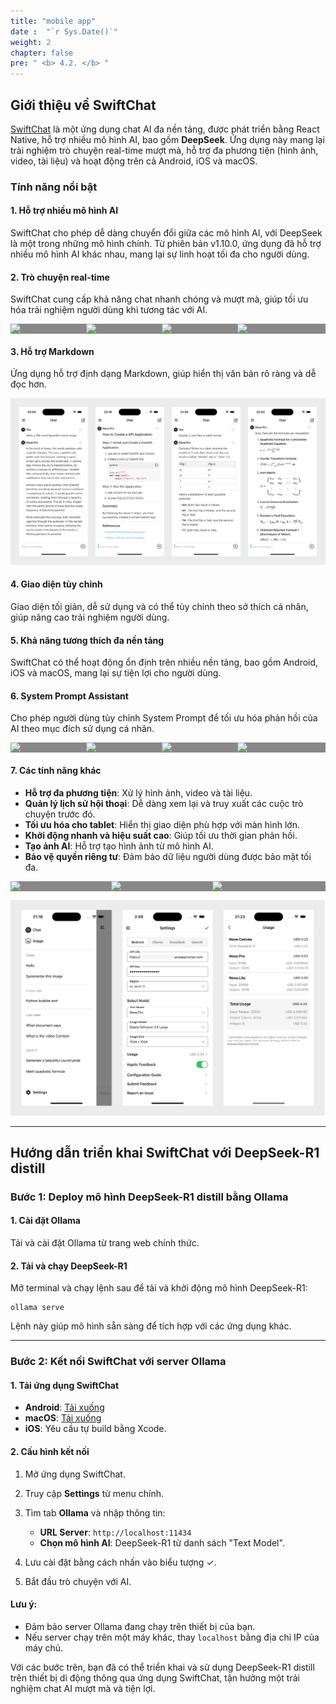 ```yaml
---
title: "mobile app"
date :  "`r Sys.Date()`" 
weight: 2
chapter: false
pre: " <b> 4.2. </b> "
---
```


## Giới thiệu về SwiftChat

[SwiftChat](https://github.com/aws-samples/swift-chat) là một ứng dụng chat AI đa nền tảng, được phát triển bằng React Native, hỗ trợ nhiều mô hình AI, bao gồm **DeepSeek**. Ứng dụng này mang lại trải nghiệm trò chuyện real-time mượt mà, hỗ trợ đa phương tiện (hình ảnh, video, tài liệu) và hoạt động trên cả Android, iOS và macOS.

### Tính năng nổi bật

#### 1. Hỗ trợ nhiều mô hình AI
SwiftChat cho phép dễ dàng chuyển đổi giữa các mô hình AI, với DeepSeek là một trong những mô hình chính. Từ phiên bản v1.10.0, ứng dụng đã hỗ trợ nhiều mô hình AI khác nhau, mang lại sự linh hoạt tối đa cho người dùng.

#### 2. Trò chuyện real-time
SwiftChat cung cấp khả năng chat nhanh chóng và mượt mà, giúp tối ưu hóa trải nghiệm người dùng khi tương tác với AI.

<div style="display: flex; flex-direction: 'row'; background-color: #888888;">
<img src="https://raw.githubusercontent.com/aws-samples/swift-chat/refs/heads/main/assets/avif/text_streaming.avif" width=24%>
<img src="https://raw.githubusercontent.com/aws-samples/swift-chat/refs/heads/main/assets/avif/image_summary.avif" width=24%>
<img src="https://raw.githubusercontent.com/aws-samples/swift-chat/refs/heads/main/assets/avif/doc_summary.avif" width=24%>
<img src="https://raw.githubusercontent.com/aws-samples/swift-chat/refs/heads/main/assets/avif/video_summary.avif" width=24%>
</div>

#### 3. Hỗ trợ Markdown
Ứng dụng hỗ trợ định dạng Markdown, giúp hiển thị văn bản rõ ràng và dễ đọc hơn.

![image](https://raw.githubusercontent.com/aws-samples/swift-chat/refs/heads/main/assets/markdown.png)

#### 4. Giao diện tùy chỉnh
Giao diện tối giản, dễ sử dụng và có thể tùy chỉnh theo sở thích cá nhân, giúp nâng cao trải nghiệm người dùng.

#### 5. Khả năng tương thích đa nền tảng
SwiftChat có thể hoạt động ổn định trên nhiều nền tảng, bao gồm Android, iOS và macOS, mang lại sự tiện lợi cho người dùng.

#### 6. System Prompt Assistant
Cho phép người dùng tùy chỉnh System Prompt để tối ưu hóa phản hồi của AI theo mục đích sử dụng cá nhân.

<div style="display: flex; flex-direction: 'row'; background-color: #888888;">
<img src="https://raw.githubusercontent.com/aws-samples/swift-chat/refs/heads/main/assets/avif/prompt_translate.avif" width=24%>
<img src="https://raw.githubusercontent.com/aws-samples/swift-chat/refs/heads/main/assets/avif/prompt_code.avif" width=24%>
<img src="https://raw.githubusercontent.com/aws-samples/swift-chat/refs/heads/main/assets/avif/prompt_add_chef.avif" width=24%>
<img src="https://raw.githubusercontent.com/aws-samples/swift-chat/refs/heads/main/assets/avif/prompt_edit.avif" width=24%>
</div>

#### 7. Các tính năng khác
- **Hỗ trợ đa phương tiện**: Xử lý hình ảnh, video và tài liệu.
- **Quản lý lịch sử hội thoại**: Dễ dàng xem lại và truy xuất các cuộc trò chuyện trước đó.
- **Tối ưu hóa cho tablet**: Hiển thị giao diện phù hợp với màn hình lớn.
- **Khởi động nhanh và hiệu suất cao**: Giúp tối ưu thời gian phản hồi.
- **Tạo ảnh AI**: Hỗ trợ tạo hình ảnh từ mô hình AI.
- **Bảo vệ quyền riêng tư**: Đảm bảo dữ liệu người dùng được bảo mật tối đa.

<div style="display: flex; flex-direction: 'row'; background-color: #888888;">
<img src="https://raw.githubusercontent.com/aws-samples/swift-chat/refs/heads/main/assets/avif/copy_code.avif" width=32%>
<img src="https://raw.githubusercontent.com/aws-samples/swift-chat/refs/heads/main/assets/avif/select_mode.avif" width=32%>
<img src="https://raw.githubusercontent.com/aws-samples/swift-chat/refs/heads/main/assets/avif/scroll_token.avif" width=32%>
</div>

![image](https://raw.githubusercontent.com/aws-samples/swift-chat/refs/heads/main/assets/history_settings.png)

---

## Hướng dẫn triển khai SwiftChat với DeepSeek-R1 distill

### Bước 1: Deploy mô hình DeepSeek-R1 distill bằng Ollama

#### 1. Cài đặt Ollama
Tải và cài đặt Ollama từ trang web chính thức.

#### 2. Tải và chạy DeepSeek-R1
Mở terminal và chạy lệnh sau để tải và khởi động mô hình DeepSeek-R1:

```
ollama serve
```

Lệnh này giúp mô hình sẵn sàng để tích hợp với các ứng dụng khác.

---

### Bước 2: Kết nối SwiftChat với server Ollama

#### 1. Tải ứng dụng SwiftChat
- **Android**: [Tải xuống](https://github.com/aws-samples/swift-chat/releases/download/1.10.0/SwiftChat.apk)
- **macOS**: [Tải xuống](https://github.com/aws-samples/swift-chat/releases/download/1.10.0/SwiftChat.dmg)
- **iOS**: Yêu cầu tự build bằng Xcode.

#### 2. Cấu hình kết nối
1. Mở ứng dụng SwiftChat.
2. Truy cập **Settings** từ menu chính.
3. Tìm tab **Ollama** và nhập thông tin:
   - **URL Server**: `http://localhost:11434`
   - **Chọn mô hình AI**: DeepSeek-R1 từ danh sách "Text Model".

4. Lưu cài đặt bằng cách nhấn vào biểu tượng ✓.
5. Bắt đầu trò chuyện với AI.

#### Lưu ý:
- Đảm bảo server Ollama đang chạy trên thiết bị của bạn.
- Nếu server chạy trên một máy khác, thay `localhost` bằng địa chỉ IP của máy chủ.

Với các bước trên, bạn đã có thể triển khai và sử dụng DeepSeek-R1 distill trên thiết bị di động thông qua ứng dụng SwiftChat, tận hưởng một trải nghiệm chat AI mượt mà và tiện lợi.

